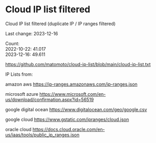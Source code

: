 # Cloud IP list filtered
Cloud IP list filtered (duplicate IP / IP ranges filtered)

Last change: 2023-12-16

Count:    
2022-10-22: 41.017    
2023-12-16: 49.611    

https://github.com/matomoto/cloud-ip-list/blob/main/cloud-ip-list.txt

IP Lists from:

amazon aws
https://ip-ranges.amazonaws.com/ip-ranges.json

microsoft azure
https://www.microsoft.com/en-us/download/confirmation.aspx?id=56519

google digital ocean
https://www.digitalocean.com/geo/google.csv

google cloud
https://www.gstatic.com/ipranges/cloud.json

oracle cloud
https://docs.cloud.oracle.com/en-us/iaas/tools/public_ip_ranges.json
